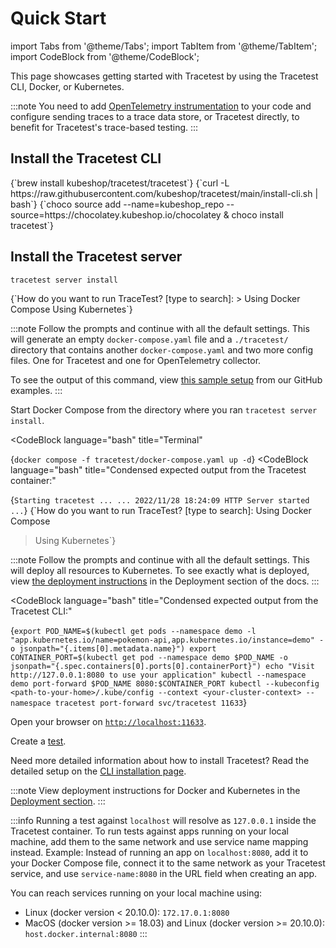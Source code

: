 # Quick Start

<!-- Docusaurus imports start -->

import Tabs from '@theme/Tabs';
import TabItem from '@theme/TabItem';
import CodeBlock from '@theme/CodeBlock';

<!-- Docusaurus imports end -->

This page showcases getting started with Tracetest by using the Tracetest CLI, Docker, or Kubernetes.

:::note
You need to add [OpenTelemetry instrumentation](https://opentelemetry.io/docs/instrumentation/) to your code and configure sending traces to a trace data store, or Tracetest directly, to benefit for Tracetest's trace-based testing.
:::

## Install the Tracetest CLI

<Tabs groupId="operating-systems">
  <TabItem value="mac" label="MAC" default>
    <CodeBlock
        language="bash"
        title="Terminal"
    >
    {`brew install kubeshop/tracetest/tracetest`}
    </CodeBlock>
  </TabItem>
  <TabItem value="linux" label="LINUX">
    <CodeBlock
        language="bash"
        title="Terminal"
    >
    {`curl -L https://raw.githubusercontent.com/kubeshop/tracetest/main/install-cli.sh | bash`}
    </CodeBlock>
  </TabItem>
  <TabItem value="win" label="WINDOWS">  
    <CodeBlock
        language="bash"
        title="Terminal"
    >
    {`choco source add --name=kubeshop_repo --source=https://chocolatey.kubeshop.io/chocolatey & choco install tracetest`}
    </CodeBlock>
  </TabItem>
</Tabs>

## Install the Tracetest server

```bash title="Terminal"
tracetest server install
```

<Tabs groupId="container-orchestrators">
  <TabItem value="docker-compose" label="Docker Compose" default>
    <CodeBlock
        language="text"
        title="Terminal"
    >
    {`How do you want to run TraceTest? [type to search]:
> Using Docker Compose
  Using Kubernetes`}
    </CodeBlock>

:::note
Follow the prompts and continue with all the default settings.
This will generate an empty `docker-compose.yaml` file and a `./tracetest/` directory that contains another `docker-compose.yaml` and two more config files. One for Tracetest and one for OpenTelemetry collector.

To see the output of this command, view [this sample setup](https://github.com/kubeshop/tracetest/tree/main/examples/tracetest-jaeger) from our GitHub examples.
:::

Start Docker Compose from the directory where you ran `tracetest server install`.

<CodeBlock
  language="bash"
  title="Terminal"
>
{`docker compose -f tracetest/docker-compose.yaml up -d`}
</CodeBlock>
<CodeBlock
  language="bash"
  title="Condensed expected output from the Tracetest container:"
>
{`Starting tracetest ...
...
2022/11/28 18:24:09 HTTP Server started
...`}
</CodeBlock>
  </TabItem>
  <TabItem value="kubernetes" label="Kubernetes">
    <CodeBlock
        language="text"
        title="Terminal"
    >
    {`How do you want to run TraceTest? [type to search]:
  Using Docker Compose
> Using Kubernetes`}
    </CodeBlock>

:::note
Follow the prompts and continue with all the default settings.
This will deploy all resources to Kubernetes.
To see exactly what is deployed, view [the deployment instructions](../deployment/kubernetes) in the Deployment section of the docs.
:::

<CodeBlock
  language="bash"
  title="Condensed expected output from the Tracetest CLI:"
>
{`export POD_NAME=$(kubectl get pods --namespace demo -l "app.kubernetes.io/name=pokemon-api,app.kubernetes.io/instance=demo" -o jsonpath="{.items[0].metadata.name}")
export CONTAINER_PORT=$(kubectl get pod --namespace demo $POD_NAME -o jsonpath="{.spec.containers[0].ports[0].containerPort}")
echo "Visit http://127.0.0.1:8080 to use your application"
kubectl --namespace demo port-forward $POD_NAME 8080:$CONTAINER_PORT
kubectl --kubeconfig <path-to-your-home>/.kube/config --context <your-cluster-context> --namespace tracetest port-forward svc/tracetest 11633`}
</CodeBlock>
  </TabItem>
</Tabs>

Open your browser on [`http://localhost:11633`](http://localhost:11633).

Create a [test](../web-ui/creating-tests.md).

Need more detailed information about how to install Tracetest? Read the detailed setup on the [CLI installation page](./detailed-installation).

:::note
View deployment instructions for Docker and Kubernetes in the [Deployment section](../deployment/overview).
:::

:::info
Running a test against `localhost` will resolve as `127.0.0.1` inside the Tracetest container. To run tests against apps running on your local machine, add them to the same network and use service name mapping instead. Example: Instead of running an app on `localhost:8080`, add it to your Docker Compose file, connect it to the same network as your Tracetest service, and use `service-name:8080` in the URL field when creating an app.

You can reach services running on your local machine using:

- Linux (docker version < 20.10.0): `172.17.0.1:8080`
- MacOS (docker version >= 18.03) and Linux (docker version >= 20.10.0): `host.docker.internal:8080`
:::
